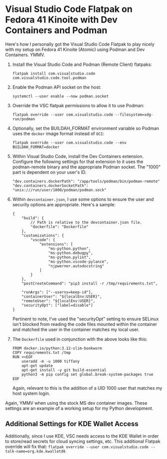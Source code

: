 # Visual Studio Code Flatpak on Fedora 41 Kinoite with Dev Containers and Podman
Here's how I personally got the Visual Studio Code Flatpak to play nicely with my setup on Fedora 41 Kinoite (Atomic) using Podman and Dev Containers. YMMV.

1. Install the Visual Studio Code and Podman (Remote Client) flatpaks:
    ```
    flatpak install com.visualstudio.code com.visualstudio.code.tool.podman
    ```

2. Enable the Podman API socket on the host:

    ```
    systemctl --user enable --now podman.socket
    ```
3. Override the VSC flatpak permissions to allow it to use Podman:

    ```
    flatpak override --user com.visualstudio.code --filesystem=xdg-run/podman
    ```
4. Optionally, set the BUILDAH_FORMAT environment variable so Podman uses the `docker` image format instead of `OCI`:

    ```
    flatpak override --user com.visualstudio.code --env BUILDAH_FORMAT=docker
    ```

5. Within Visual Studio Code, install the Dev Containers extension. Configure the following settings for that extension to it uses the podman-remote binary and the appropriate Podman socket. The "1000" part is dependent on your user's ID.
    ```
    "dev.containers.dockerPath": "/app/tools/podman/bin/podman-remote"
    "dev.containers.dockerSocketPath": "unix:///run/user/1000/podman/podman.sock"
    ```
    
6. Within `devcontainer.json`, I use some options to ensure the user and security options are appropriate. Here's a sample:
    ```
    {
        "build": {
            // Path is relative to the devcontainer.json file.
            "dockerfile": "Dockerfile"
        },
        "customizations": {
            "vscode": {
                "extensions": [
                    "ms-python.python",
                    "ms-python.debugpy",
                    "ms-python.pylint",
                    "ms-python.vscode-pylance",
                    "njpwerner.autodocstring"
                ]
            }
        },
        "postCreateCommand": "pip3 install -r /tmp/requirements.txt",
    
        "runArgs": ["--userns=keep-id"],
        "containerUser": "${localEnv:USER}",
        "remoteUser": "${localEnv:USER}",
        "securityOpt": ["label=disable"]
    }
    ```
    Pertinent to note, I've used the "securityOpt" setting to ensure SELinux isn't blocked from reading the code files mounted within the container and matched the user in the container matches my local user.

7. The `Dockerfile` used in conjunction with the above looks like this:
    ```
    FROM docker.io/python:3.12-slim-bookworm
    COPY requirements.txt /tmp
    RUN <<EOF
        useradd -m -u 1000 tiffany
        apt-get update
        apt-get install -y git build-essential
        python3 -m pip config set global.break-system-packages true
    EOF
    ```
    Again, relevant to this is the addition of a UID 1000 user that matches my host system login.

Again, YMMV when using the stock MS dev container images. These settings are an example of a working setup for my Python development.

## Additional Settings for KDE Wallet Access
Additionally, since I use KDE, VSC needs access to the KDE Wallet in order to store/read secrets for cloud syncing settings, etc. This additional Flatpak override will fix that:
    ```
    flatpak override --user com.visualstudio.code --talk-name=org.kde.kwalletd6
    ```
